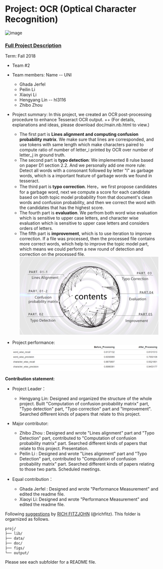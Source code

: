 # Project: OCR (Optical Character Recognition) 

![image](figs/intro.png)

### [Full Project Description](doc/project4_desc.md)

Term: Fall 2018

+ Team #2
+ Team members: Name -- UNI
	+ Ghada Jerfel 
	+ Peilin Li
	+ Xiaoyi Li
	+ Hengyang Lin -- hl3116
	+ Zhibo Zhou

+ Project summary: In this project, we created an OCR post-processing procedure to enhance Tesseract OCR output.
  ++ (For details, explanations and ideas, please download doc/main.nb.html to view.)
  + The first part is **Lines alignment and computing confusion probability matrix**. We make sure that lines are corresponded, and use tokens with same length which make characters paired to compute ratio of number of letter_i printed by OCR over number of letter_j in ground truth.
  + The second part is **typo detection**: We implemented 8 rulse based on paper D1 section 2.2. And we personally add one more rule: Detect all words with a consonant followed by letter "l" as garbage words, which is a important feature of garbage words we found in tesseract.
  + The third part is **typo correction**. Here，we first propose candidates for a garbage word, next we compute a score for each candidate based on both topic model probability from that document's clean words and confusion probability, and then we correct the word with the candidates that has the highest score.
  + The fourth part is **evaluation**. We perfrom both word wise evaluation which is sensitive to upper case letters, and character wise evaluation which is sensitive to upper case letters and considers orders of letters.
  + The fifth part is **improvement**, which is to use iteration to improve correction. If a file was processed, then the processed file contains more correct words, which help to improve the topic model part, which means we could perform a new round of detection and correction on the processed file.
![screenshot](figs/proj4.png)

+ Project performance:
![screenshot](figs/evaluation.png)

**Contribution statement**: 
+ Project Leader：
  + Hengyang Lin: Designed and organized the structure of the whole project. Built "Computation of confusion probability matrix" part, "Typo detection" part, "Typo correction" part and "Improvement". Searched different kinds of papers that relate to this project.
  
+ Major contributor:
  + Zhibo Zhou : Designed and wrote "Lines alignment" part and "Typo Detection" part, contributed to "Computation of confusion probability matrix" part. Searched different kinds of papers that relate to this project. Presentation.
  + Peilin Li : Designed and wrote "Lines alignment" part and "Typo Detection" part, contributed to "Computation of confusion probability matrix" part. Searched different kinds of papers relating to those two parts. Scheduled meetings.
  
+ Equal contribution：
  + Ghada Jerfel : Designed and wrote "Performance Measurement" and edited the readme file.
  + Xiaoyi Li: Designed and wrote "Performance Measurement" and edited the readme file.
  


Following [suggestions](http://nicercode.github.io/blog/2013-04-05-projects/) by [RICH FITZJOHN](http://nicercode.github.io/about/#Team) (@richfitz). This folder is orgarnized as follows.

```
proj/
├── lib/
├── data/
├── doc/
├── figs/
└── output/
```

Please see each subfolder for a README file.
